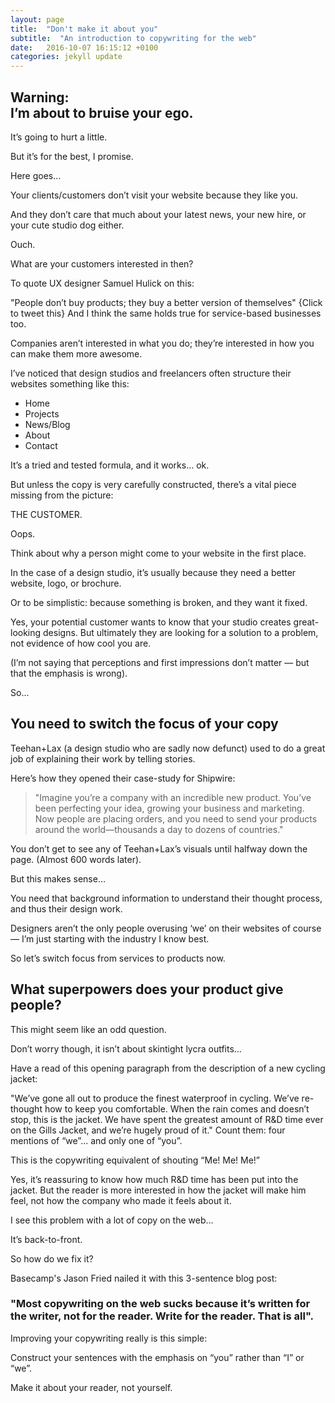 ```yaml
---
layout: page
title:  "Don't make it about you"
subtitle:  "An introduction to copywriting for the web"
date:   2016-10-07 16:15:12 +0100
categories: jekyll update
---
```

## Warning:<br>I’m about to bruise your ego.

It’s going to hurt a little.

But it’s for the best, I promise.

Here goes…

Your clients/customers don’t visit your website because they like you.

And they don’t care that much about your latest news, your new hire, or your cute studio dog either.

Ouch.

What are your customers interested in then?

To quote UX designer Samuel Hulick on this:

"People don’t buy products; they buy a better version of themselves" {Click to tweet this}
And I think the same holds true for service-based businesses too.

Companies aren’t interested in what you do; they’re interested in how you can make them more awesome.

I’ve noticed that design studios and freelancers often structure their websites something like this:

- Home
- Projects
- News/Blog
- About
- Contact

It’s a tried and tested formula, and it works… ok.

But unless the copy is very carefully constructed, there’s a vital piece missing from the picture:

THE CUSTOMER.

Oops.

Think about why a person might come to your website in the first place.

In the case of a design studio, it’s usually because they need a better website, logo, or brochure.

Or to be simplistic: because something is broken, and they want it fixed.

Yes, your potential customer wants to know that your studio creates great-looking designs. But ultimately they are looking for a solution to a problem, not evidence of how cool you are.

(I’m not saying that perceptions and first impressions don’t matter — but that the emphasis is wrong).

So...


## You need to switch the focus of your copy

Teehan+Lax (a design studio who are sadly now defunct) used to do a great job of explaining their work by telling stories.

Here’s how they opened their case-study for Shipwire:

> "Imagine you’re a company with an incredible new product. You’ve been perfecting your idea, growing your business and marketing. Now people are placing orders, and you need to send your products around the world—thousands a day to dozens of countries."

You don’t get to see any of Teehan+Lax’s visuals until halfway down the page. (Almost 600 words later).

But this makes sense…

You need that background information to understand their thought process, and thus their design work.

Designers aren’t the only people overusing ‘we’ on their websites of course — I’m just starting with the industry I know best.

So let’s switch focus from services to products now.


## What superpowers does your product give people?

This might seem like an odd question.

Don’t worry though, it isn’t about skintight lycra outfits…

Have a read of this opening paragraph from the description of a new cycling jacket:

"We’ve gone all out to produce the finest waterproof in cycling. We’ve re-thought how to keep you comfortable. When the rain comes and doesn’t stop, this is the jacket. We have spent the greatest amount of R&D time ever on the Gills Jacket, and we’re hugely proud of it."
Count them: four mentions of “we”… and only one of “you”.

This is the copywriting equivalent of shouting “Me! Me! Me!”

Yes, it’s reassuring to know how much R&D time has been put into the jacket. But the reader is more interested in how the jacket will make him feel, not how the company who made it feels about it.

I see this problem with a lot of copy on the web…

It’s back-to-front.

So how do we fix it?

Basecamp's Jason Fried nailed it with this 3-sentence blog post:

### "Most copywriting on the web sucks because it’s written for the writer, not for the reader. Write for the reader. That is all".

Improving your copywriting really is this simple:

Construct your sentences with the emphasis on “you” rather than “I” or “we”.

Make it about your reader, not yourself.
